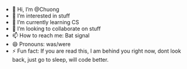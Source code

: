 - 👋 Hi, I’m @Chuong
- 👀 I’m interested in stuff
- 🌱 I’m currently learning CS
- 💞️ I’m looking to collaborate on stuff
- 📫 How to reach me: Bat signal
- 😄 Pronouns: was/were
- ⚡ Fun fact: If you are read this, I am behind you right now, dont look back, just go to sleep, will code better.

<!---
chuongdks/chuongdks is a ✨ special ✨ repository because its `README.md` (this file) appears on your GitHub profile.
You can click the Preview link to take a look at your changes.
--->

